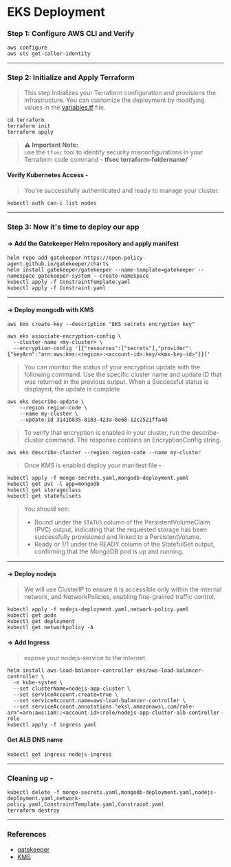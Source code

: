 # EKS Deployment

### Step 1: Configure AWS CLI and Verify
```
aws configure
aws sts get-caller-identity
```
---
### Step 2: Initialize and Apply Terraform
> This step initializes your Terraform configuration and provisions the infrastructure. You can customize the deployment by modifying values in the [variables.tf](https://github.com/rgonlinux/realworld-scenario-with-kubernetes/tree/main/go_live_with_eks/terraform/variables.tf) file.
```
cd terraform
terraform init
terraform apply
```
> **⚠️ Important Note:**  
> use the `tfsec` tool to identify security misconfigurations in your Terraform code
> command - **tfsec terraform-foldername/**

#### Verify Kubernetes Access -
> You're successfully authenticated and ready to manage your cluster.
```
kubectl auth can-i list nodes
```
---
### Step 3: Now it's time to deploy our app

#### -> Add the Gatekeeper Helm repository and apply manifest

```
helm repo add gatekeeper https://open-policy-agent.github.io/gatekeeper/charts
helm install gatekeeper/gatekeeper --name-template=gatekeeper --namespace gatekeeper-system --create-namespace
kubectl apply -f ConstraintTemplate.yaml
kubectl apply -f Constraint.yaml
```
---
#### -> Deploy mongodb with KMS

```
aws kms create-key --description "EKS secrets encryption key"
```
```
aws eks associate-encryption-config \
  --cluster-name <my-cluster> \
  --encryption-config '[{"resources":["secrets"],"provider":{"keyArn":"arn:aws:kms:<region>:<account-id>:key/<kms-key-id>"}}]'
```
> You can monitor the status of your encryption update with the following command. Use the specific cluster name and update ID that was returned in the previous output. When a Successful status is displayed, the update is complete
```
aws eks describe-update \
    --region region-code \
    --name my-cluster \
    --update-id 3141b835-8103-423a-8e68-12c2521ffa4d
```
> To verify that encryption is enabled in your cluster, run the describe-cluster command. The response contains an EncryptionConfig string.
```
aws eks describe-cluster --region region-code --name my-cluster
```
> Once KMS is enabled deploy your manifest file - 
```
kubectl apply -f mongo-secrets.yaml,mongodb-deployment.yaml
kubectl get pvc -l app=mongodb
kubectl get storageclass
kubectl get statefulsets
```

> You should see:
>  - Bound under the `STATUS` column of the PersistentVolumeClaim (PVC) output, indicating that the requested storage has been successfully provisioned and linked to a PersistentVolume.
>  - Ready or 1/1 under the READY column of the StatefulSet output, confirming that the MongoDB pod is up and running.

---

#### -> Deploy nodejs
> We will use ClusterIP to ensure it is accessible only within the internal network, and NetworkPolicies, enabling fine-grained traffic control.
```
kubectl apply -f nodejs-deployment.yaml,network-policy.yaml
kubectl get pods
kubectl get deployment
kubectl get networkpolicy -A
```

#### -> Add Ingress
> expose your nodejs-service to the internet
```
helm install aws-load-balancer-controller eks/aws-load-balancer-controller \
  -n kube-system \
  --set clusterName=nodejs-app-cluster \
  --set serviceAccount.create=true \
  --set serviceAccount.name=aws-load-balancer-controller \
  --set serviceAccount.annotations."eks\.amazonaws\.com/role-arn"=arn:aws:iam::<account-id>:role/nodejs-app-cluster-alb-controller-role
kubectl apply -f ingress.yaml
```

#### Get ALB DNS name

```
kubectl get ingress nodejs-ingress
```
---
### Cleaning up -

```
kubectl delete -f mongo-secrets.yaml,mongodb-deployment.yaml,nodejs-deployment.yaml,network-policy.yaml,ConstraintTemplate.yaml,Constraint.yaml
terraform destroy
```
---

### References

- [gatekeeper](https://open-policy-agent.github.io/gatekeeper/website/docs/constrainttemplates/)
- [KMS](https://docs.aws.amazon.com/eks/latest/userguide/enable-kms.html)